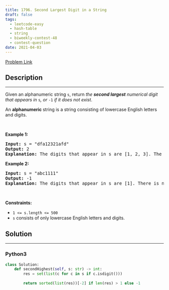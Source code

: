 ```yaml
---
title: 1796. Second Largest Digit in a String
draft: false
tags: 
  - leetcode-easy
  - hash-table
  - string
  - biweekly-contest-48
  - contest-question
date: 2021-04-03
---
```


[Problem Link](https://leetcode.com/problems/second-largest-digit-in-a-string/)

## Description

---
<p>Given an alphanumeric string <code>s</code>, return <em>the <strong>second largest</strong> numerical digit that appears in </em><code>s</code><em>, or </em><code>-1</code><em> if it does not exist</em>.</p>

<p>An <strong>alphanumeric</strong><strong> </strong>string is a string consisting of lowercase English letters and digits.</p>

<p>&nbsp;</p>
<p><strong class="example">Example 1:</strong></p>

<pre>
<strong>Input:</strong> s = &quot;dfa12321afd&quot;
<strong>Output:</strong> 2
<strong>Explanation:</strong> The digits that appear in s are [1, 2, 3]. The second largest digit is 2.
</pre>

<p><strong class="example">Example 2:</strong></p>

<pre>
<strong>Input:</strong> s = &quot;abc1111&quot;
<strong>Output:</strong> -1
<strong>Explanation:</strong> The digits that appear in s are [1]. There is no second largest digit. 
</pre>

<p>&nbsp;</p>
<p><strong>Constraints:</strong></p>

<ul>
	<li><code>1 &lt;= s.length &lt;= 500</code></li>
	<li><code>s</code> consists of only lowercase English letters and digits.</li>
</ul>


## Solution

---
### Python3
``` py title='second-largest-digit-in-a-string'
class Solution:
    def secondHighest(self, s: str) -> int:
        res = set(list(c for c in s if c.isdigit()))
    
        return sorted(list(res))[-2] if len(res) > 1 else -1
```


